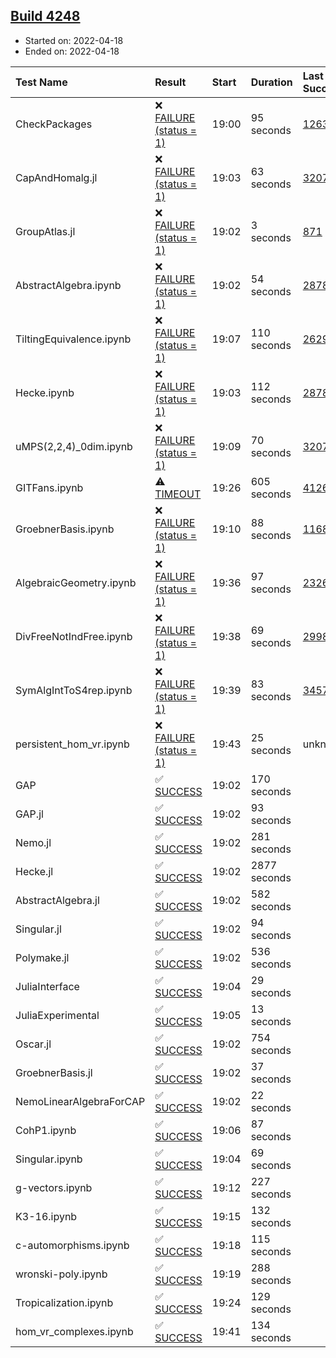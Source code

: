 ## [Build 4248](https://oscarci.mathematik.uni-kl.de/job/oscar-stable/4248/)

* Started on: 2022-04-18
* Ended on: 2022-04-18

| Test Name    | Result | Start | Duration | Last Success | First Failure |
|:-------------|:-------|:------|:---------|:-------------|:--------------|
| CheckPackages | ❌ [FAILURE (status = 1)](https://oscarci.mathematik.uni-kl.de/job/oscar-stable/4248/artifact/logs/build-4248/CheckPackages.log) | 19:00 | 95 seconds | [1263](https://oscarci.mathematik.uni-kl.de/job/oscar-stable/1263/) | [1264](https://oscarci.mathematik.uni-kl.de/job/oscar-stable/1264/) |
| CapAndHomalg.jl | ❌ [FAILURE (status = 1)](https://oscarci.mathematik.uni-kl.de/job/oscar-stable/4248/artifact/logs/build-4248/CapAndHomalg.jl.log) | 19:03 | 63 seconds | [3207](https://oscarci.mathematik.uni-kl.de/job/oscar-stable/3207/) | [3208](https://oscarci.mathematik.uni-kl.de/job/oscar-stable/3208/) |
| GroupAtlas.jl | ❌ [FAILURE (status = 1)](https://oscarci.mathematik.uni-kl.de/job/oscar-stable/4248/artifact/logs/build-4248/GroupAtlas.jl.log) | 19:02 | 3 seconds | [871](https://oscarci.mathematik.uni-kl.de/job/oscar-stable/871/) | [872](https://oscarci.mathematik.uni-kl.de/job/oscar-stable/872/) |
| AbstractAlgebra.ipynb | ❌ [FAILURE (status = 1)](https://oscarci.mathematik.uni-kl.de/job/oscar-stable/4248/artifact/logs/build-4248/AbstractAlgebra.ipynb.log) | 19:02 | 54 seconds | [2878](https://oscarci.mathematik.uni-kl.de/job/oscar-stable/2878/) | [2879](https://oscarci.mathematik.uni-kl.de/job/oscar-stable/2879/) |
| TiltingEquivalence.ipynb | ❌ [FAILURE (status = 1)](https://oscarci.mathematik.uni-kl.de/job/oscar-stable/4248/artifact/logs/build-4248/TiltingEquivalence.ipynb.log) | 19:07 | 110 seconds | [2629](https://oscarci.mathematik.uni-kl.de/job/oscar-stable/2629/) | [2630](https://oscarci.mathematik.uni-kl.de/job/oscar-stable/2630/) |
| Hecke.ipynb | ❌ [FAILURE (status = 1)](https://oscarci.mathematik.uni-kl.de/job/oscar-stable/4248/artifact/logs/build-4248/Hecke.ipynb.log) | 19:03 | 112 seconds | [2878](https://oscarci.mathematik.uni-kl.de/job/oscar-stable/2878/) | [2879](https://oscarci.mathematik.uni-kl.de/job/oscar-stable/2879/) |
| uMPS(2,2,4)_0dim.ipynb | ❌ [FAILURE (status = 1)](https://oscarci.mathematik.uni-kl.de/job/oscar-stable/4248/artifact/logs/build-4248/uMPS-2-2-4-_0dim.ipynb.log) | 19:09 | 70 seconds | [3207](https://oscarci.mathematik.uni-kl.de/job/oscar-stable/3207/) | [3208](https://oscarci.mathematik.uni-kl.de/job/oscar-stable/3208/) |
| GITFans.ipynb | ⚠ [TIMEOUT](https://oscarci.mathematik.uni-kl.de/job/oscar-stable/4248/artifact/logs/build-4248/GITFans.ipynb.log) | 19:26 | 605 seconds | [4126](https://oscarci.mathematik.uni-kl.de/job/oscar-stable/4126/) | [4127](https://oscarci.mathematik.uni-kl.de/job/oscar-stable/4127/) |
| GroebnerBasis.ipynb | ❌ [FAILURE (status = 1)](https://oscarci.mathematik.uni-kl.de/job/oscar-stable/4248/artifact/logs/build-4248/GroebnerBasis.ipynb.log) | 19:10 | 88 seconds | [1168](https://oscarci.mathematik.uni-kl.de/job/oscar-stable/1168/) | [1169](https://oscarci.mathematik.uni-kl.de/job/oscar-stable/1169/) |
| AlgebraicGeometry.ipynb | ❌ [FAILURE (status = 1)](https://oscarci.mathematik.uni-kl.de/job/oscar-stable/4248/artifact/logs/build-4248/AlgebraicGeometry.ipynb.log) | 19:36 | 97 seconds | [2326](https://oscarci.mathematik.uni-kl.de/job/oscar-stable/2326/) | [2327](https://oscarci.mathematik.uni-kl.de/job/oscar-stable/2327/) |
| DivFreeNotIndFree.ipynb | ❌ [FAILURE (status = 1)](https://oscarci.mathematik.uni-kl.de/job/oscar-stable/4248/artifact/logs/build-4248/DivFreeNotIndFree.ipynb.log) | 19:38 | 69 seconds | [2998](https://oscarci.mathematik.uni-kl.de/job/oscar-stable/2998/) | [2999](https://oscarci.mathematik.uni-kl.de/job/oscar-stable/2999/) |
| SymAlgIntToS4rep.ipynb | ❌ [FAILURE (status = 1)](https://oscarci.mathematik.uni-kl.de/job/oscar-stable/4248/artifact/logs/build-4248/SymAlgIntToS4rep.ipynb.log) | 19:39 | 83 seconds | [3457](https://oscarci.mathematik.uni-kl.de/job/oscar-stable/3457/) | [3458](https://oscarci.mathematik.uni-kl.de/job/oscar-stable/3458/) |
| persistent_hom_vr.ipynb | ❌ [FAILURE (status = 1)](https://oscarci.mathematik.uni-kl.de/job/oscar-stable/4248/artifact/logs/build-4248/persistent_hom_vr.ipynb.log) | 19:43 | 25 seconds | unknown | unknown |
| GAP | ✅ [SUCCESS](https://oscarci.mathematik.uni-kl.de/job/oscar-stable/4248/artifact/logs/build-4248/GAP.log) | 19:02 | 170 seconds |  |  |
| GAP.jl | ✅ [SUCCESS](https://oscarci.mathematik.uni-kl.de/job/oscar-stable/4248/artifact/logs/build-4248/GAP.jl.log) | 19:02 | 93 seconds |  |  |
| Nemo.jl | ✅ [SUCCESS](https://oscarci.mathematik.uni-kl.de/job/oscar-stable/4248/artifact/logs/build-4248/Nemo.jl.log) | 19:02 | 281 seconds |  |  |
| Hecke.jl | ✅ [SUCCESS](https://oscarci.mathematik.uni-kl.de/job/oscar-stable/4248/artifact/logs/build-4248/Hecke.jl.log) | 19:02 | 2877 seconds |  |  |
| AbstractAlgebra.jl | ✅ [SUCCESS](https://oscarci.mathematik.uni-kl.de/job/oscar-stable/4248/artifact/logs/build-4248/AbstractAlgebra.jl.log) | 19:02 | 582 seconds |  |  |
| Singular.jl | ✅ [SUCCESS](https://oscarci.mathematik.uni-kl.de/job/oscar-stable/4248/artifact/logs/build-4248/Singular.jl.log) | 19:02 | 94 seconds |  |  |
| Polymake.jl | ✅ [SUCCESS](https://oscarci.mathematik.uni-kl.de/job/oscar-stable/4248/artifact/logs/build-4248/Polymake.jl.log) | 19:02 | 536 seconds |  |  |
| JuliaInterface | ✅ [SUCCESS](https://oscarci.mathematik.uni-kl.de/job/oscar-stable/4248/artifact/logs/build-4248/JuliaInterface.log) | 19:04 | 29 seconds |  |  |
| JuliaExperimental | ✅ [SUCCESS](https://oscarci.mathematik.uni-kl.de/job/oscar-stable/4248/artifact/logs/build-4248/JuliaExperimental.log) | 19:05 | 13 seconds |  |  |
| Oscar.jl | ✅ [SUCCESS](https://oscarci.mathematik.uni-kl.de/job/oscar-stable/4248/artifact/logs/build-4248/Oscar.jl.log) | 19:02 | 754 seconds |  |  |
| GroebnerBasis.jl | ✅ [SUCCESS](https://oscarci.mathematik.uni-kl.de/job/oscar-stable/4248/artifact/logs/build-4248/GroebnerBasis.jl.log) | 19:02 | 37 seconds |  |  |
| NemoLinearAlgebraForCAP | ✅ [SUCCESS](https://oscarci.mathematik.uni-kl.de/job/oscar-stable/4248/artifact/logs/build-4248/NemoLinearAlgebraForCAP.log) | 19:02 | 22 seconds |  |  |
| CohP1.ipynb | ✅ [SUCCESS](https://oscarci.mathematik.uni-kl.de/job/oscar-stable/4248/artifact/logs/build-4248/CohP1.ipynb.log) | 19:06 | 87 seconds |  |  |
| Singular.ipynb | ✅ [SUCCESS](https://oscarci.mathematik.uni-kl.de/job/oscar-stable/4248/artifact/logs/build-4248/Singular.ipynb.log) | 19:04 | 69 seconds |  |  |
| g-vectors.ipynb | ✅ [SUCCESS](https://oscarci.mathematik.uni-kl.de/job/oscar-stable/4248/artifact/logs/build-4248/g-vectors.ipynb.log) | 19:12 | 227 seconds |  |  |
| K3-16.ipynb | ✅ [SUCCESS](https://oscarci.mathematik.uni-kl.de/job/oscar-stable/4248/artifact/logs/build-4248/K3-16.ipynb.log) | 19:15 | 132 seconds |  |  |
| c-automorphisms.ipynb | ✅ [SUCCESS](https://oscarci.mathematik.uni-kl.de/job/oscar-stable/4248/artifact/logs/build-4248/c-automorphisms.ipynb.log) | 19:18 | 115 seconds |  |  |
| wronski-poly.ipynb | ✅ [SUCCESS](https://oscarci.mathematik.uni-kl.de/job/oscar-stable/4248/artifact/logs/build-4248/wronski-poly.ipynb.log) | 19:19 | 288 seconds |  |  |
| Tropicalization.ipynb | ✅ [SUCCESS](https://oscarci.mathematik.uni-kl.de/job/oscar-stable/4248/artifact/logs/build-4248/Tropicalization.ipynb.log) | 19:24 | 129 seconds |  |  |
| hom_vr_complexes.ipynb | ✅ [SUCCESS](https://oscarci.mathematik.uni-kl.de/job/oscar-stable/4248/artifact/logs/build-4248/hom_vr_complexes.ipynb.log) | 19:41 | 134 seconds |  |  |

